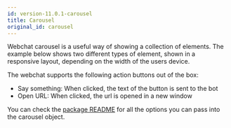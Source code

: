```yaml
---
id: version-11.0.1-carousel
title: Carousel
original_id: carousel
---
```


Webchat carousel is a useful way of showing a collection of elements. The example below shows two different types of element, shown in a responsive layout, depending on the width of the users device.

The webchat supports the following action buttons out of the box:

- Say something: When clicked, the text of the button is sent to the bot
- Open URL: When clicked, the url is opened in a new window

You can check the [package README](https://github.com/botpress/botpress/tree/master/modules/channel-web) for all the options you can pass into the carousel object.
